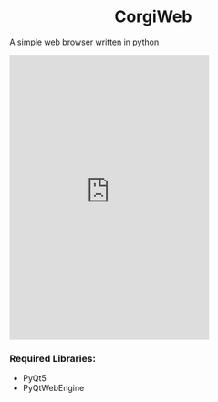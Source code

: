 <h1 align="center">CorgiWeb</h1>
<p>A simple web browser written in python</p>
<iframe src="https://discord.com/widget?id=1058068024999034930&theme=dark" width="350" height="500" allowtransparency="true" frameborder="0" sandbox="allow-popups allow-popups-to-escape-sandbox allow-same-origin allow-scripts"></iframe>

<h3 align="left">Required Libraries:</h3>
<ul>
  <li>PyQt5</li>
  <li>PyQtWebEngine</li>
</ul>

